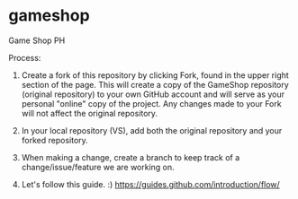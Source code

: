 # gameshop
Game Shop PH


Process:

1. Create a fork of this repository by clicking Fork, found in the upper right section of the page. This will create a copy of the GameShop repository (original repository) to your own GitHub account and will serve as your personal "online" copy of the project. Any changes made to your Fork will not affect the original repository.

2. In your local repository (VS), add both the original repository and your forked repository.

3. When making a change, create a branch to keep track of a change/issue/feature we are working on.

4. Let's follow this guide. :) https://guides.github.com/introduction/flow/
